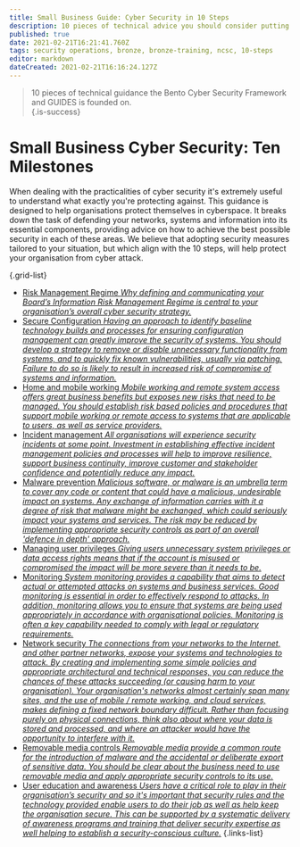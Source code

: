 ```yaml
---
title: Small Business Guide: Cyber Security in 10 Steps
description: 10 pieces of technical advice you should consider putting in place
published: true
date: 2021-02-21T16:21:41.760Z
tags: security operations, bronze, bronze-training, ncsc, 10-steps
editor: markdown
dateCreated: 2021-02-21T16:16:24.127Z
---
```


> 10 pieces of technical guidance the Bento Cyber Security Framework and GUIDES is founded on.  
{.is-success}


# Small Business Cyber Security: Ten Milestones
When dealing with the practicalities of cyber security it's extremely useful to understand what exactly you're protecting against. This guidance is designed to help organisations protect themselves in cyberspace. It breaks down the task of defending your networks, systems and information into its essential components, providing advice on how to achieve the best possible security in each of these areas. We believe that adopting security measures tailored to your situation, but which align with the 10 steps, will help protect your organisation from cyber attack.


{.grid-list}
- [Risk Management Regime *Why defining and communicating your Board’s Information Risk Management Regime is central to your organisation’s overall cyber security strategy.*](/bronze-training/10-steps-risk-management)
- [Secure Configuration *Having an approach to identify baseline technology builds and processes for ensuring configuration management can greatly improve the security of systems. You should develop a strategy to remove or disable unnecessary functionality from systems, and to quickly fix known vulnerabilities, usually via patching. Failure to do so is likely to result in increased risk of compromise of systems and information.*](/bronze-training/10-steps-secure-config)
- [Home and mobile working *Mobile working and remote system access offers great business benefits but exposes new risks that need to be managed. You should establish risk based policies and procedures that support mobile working or remote access to systems that are applicable to users, as well as service providers.*](/bronze-training/10-steps-home-mobile)
- [Incident management *All organisations will experience security incidents at some point. Investment in establishing effective incident management policies and processes will help to improve resilience, support business continuity, improve customer and stakeholder confidence and potentially reduce any impact.*](/bronze-training/10-steps-incident-management)
- [Malware prevention *Malicious software, or malware is an umbrella term to cover any code or content that could have a malicious, undesirable impact on systems. Any exchange of information carries with it a degree of risk that malware might be exchanged, which could seriously impact your systems and services. The risk may be reduced by implementing appropriate security controls as part of an overall 'defence in depth' approach.*](/bronze-training/10-steps-malware-prevention)
- [Managing user privileges *Giving users unnecessary system privileges or data access rights means that if the account is misused or compromised the impact will be more severe than it needs to be.*](/bronze-training/10-steps-user-privileges)
- [Monitoring *System monitoring provides a capability that aims to detect actual or attempted attacks on systems and business services. Good monitoring is essential in order to effectively respond to attacks. In addition, monitoring allows you to ensure that systems are being used appropriately in accordance with organisational policies. Monitoring is often a key capability needed to comply with legal or regulatory requirements.*](/bronze-training/10-steps-monitoring)
- [Network security *The connections from your networks to the Internet, and other partner networks, expose your systems and technologies to attack. By creating and implementing some simple policies and appropriate architectural and technical responses, you can reduce the chances of these attacks succeeding (or causing harm to your organisation). Your organisation's networks almost certainly span many sites, and the use of mobile / remote working, and cloud services, makes defining a fixed network boundary difficult. Rather than focusing purely on physical connections, think also about where your data is stored and processed, and where an attacker would have the opportunity to interfere with it.*](/bronze-training/10-steps-network-security)
- [Removable media controls *Removable media provide a common route for the introduction of malware and the accidental or deliberate export of sensitive data. You should be clear about the business need to use removable media and apply appropriate security controls to its use.*](/bronze-training/10-steps-removable-media)
- [User education and awareness *Users have a critical role to play in their organisation’s security and so it's important that security rules and the technology provided enable users to do their job as well as help keep the organisation secure. This can be supported by a systematic delivery of awareness programs and training that deliver security expertise as well helping to establish a security-conscious culture.*](/bronze-training/10-steps-user-education)
{.links-list}